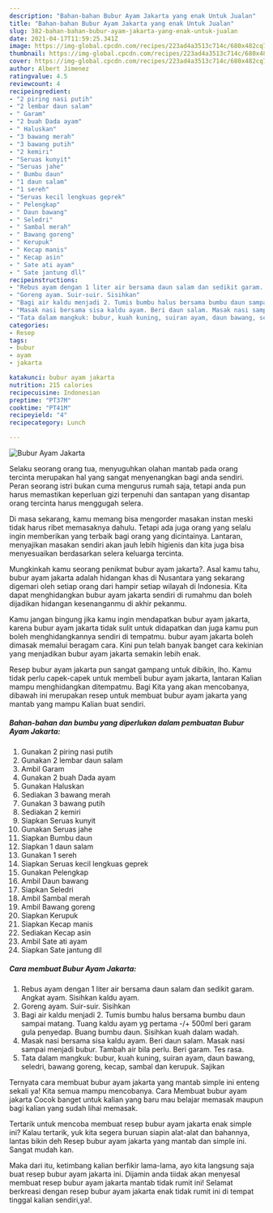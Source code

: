 ```yaml
---
description: "Bahan-bahan Bubur Ayam Jakarta yang enak Untuk Jualan"
title: "Bahan-bahan Bubur Ayam Jakarta yang enak Untuk Jualan"
slug: 382-bahan-bahan-bubur-ayam-jakarta-yang-enak-untuk-jualan
date: 2021-04-17T11:59:25.341Z
image: https://img-global.cpcdn.com/recipes/223ad4a3513c714c/680x482cq70/bubur-ayam-jakarta-foto-resep-utama.jpg
thumbnail: https://img-global.cpcdn.com/recipes/223ad4a3513c714c/680x482cq70/bubur-ayam-jakarta-foto-resep-utama.jpg
cover: https://img-global.cpcdn.com/recipes/223ad4a3513c714c/680x482cq70/bubur-ayam-jakarta-foto-resep-utama.jpg
author: Albert Jimenez
ratingvalue: 4.5
reviewcount: 4
recipeingredient:
- "2 piring nasi putih"
- "2 lembar daun salam"
- " Garam"
- "2 buah Dada ayam"
- " Haluskan"
- "3 bawang merah"
- "3 bawang putih"
- "2 kemiri"
- "Seruas kunyit"
- "Seruas jahe"
- " Bumbu daun"
- "1 daun salam"
- "1 sereh"
- "Seruas kecil lengkuas geprek"
- " Pelengkap"
- " Daun bawang"
- " Seledri"
- " Sambal merah"
- " Bawang goreng"
- " Kerupuk"
- " Kecap manis"
- " Kecap asin"
- " Sate ati ayam"
- " Sate jantung dll"
recipeinstructions:
- "Rebus ayam dengan 1 liter air bersama daun salam dan sedikit garam. Angkat ayam. Sisihkan kaldu ayam."
- "Goreng ayam. Suir-suir. Sisihkan"
- "Bagi air kaldu menjadi 2. Tumis bumbu halus bersama bumbu daun sampai matang. Tuang kaldu ayam yg pertama -/+ 500ml beri garam gula penyedap. Buang bumbu daun. Sisihkan kuah dalam wadah."
- "Masak nasi bersama sisa kaldu ayam. Beri daun salam. Masak nasi sampai menjadi bubur. Tambah air bila perlu. Beri garam. Tes rasa."
- "Tata dalam mangkuk: bubur, kuah kuning, suiran ayam, daun bawang, seledri, bawang goreng, kecap, sambal dan kerupuk. Sajikan"
categories:
- Resep
tags:
- bubur
- ayam
- jakarta

katakunci: bubur ayam jakarta 
nutrition: 215 calories
recipecuisine: Indonesian
preptime: "PT37M"
cooktime: "PT41M"
recipeyield: "4"
recipecategory: Lunch

---
```



![Bubur Ayam Jakarta](https://img-global.cpcdn.com/recipes/223ad4a3513c714c/680x482cq70/bubur-ayam-jakarta-foto-resep-utama.jpg)

Selaku seorang orang tua, menyuguhkan olahan mantab pada orang tercinta merupakan hal yang sangat menyenangkan bagi anda sendiri. Peran seorang istri bukan cuma mengurus rumah saja, tetapi anda pun harus memastikan keperluan gizi terpenuhi dan santapan yang disantap orang tercinta harus menggugah selera.

Di masa  sekarang, kamu memang bisa mengorder masakan instan meski tidak harus ribet memasaknya dahulu. Tetapi ada juga orang yang selalu ingin memberikan yang terbaik bagi orang yang dicintainya. Lantaran, menyajikan masakan sendiri akan jauh lebih higienis dan kita juga bisa menyesuaikan berdasarkan selera keluarga tercinta. 



Mungkinkah kamu seorang penikmat bubur ayam jakarta?. Asal kamu tahu, bubur ayam jakarta adalah hidangan khas di Nusantara yang sekarang digemari oleh setiap orang dari hampir setiap wilayah di Indonesia. Kita dapat menghidangkan bubur ayam jakarta sendiri di rumahmu dan boleh dijadikan hidangan kesenanganmu di akhir pekanmu.

Kamu jangan bingung jika kamu ingin mendapatkan bubur ayam jakarta, karena bubur ayam jakarta tidak sulit untuk didapatkan dan juga kamu pun boleh menghidangkannya sendiri di tempatmu. bubur ayam jakarta boleh dimasak memalui beragam cara. Kini pun telah banyak banget cara kekinian yang menjadikan bubur ayam jakarta semakin lebih enak.

Resep bubur ayam jakarta pun sangat gampang untuk dibikin, lho. Kamu tidak perlu capek-capek untuk membeli bubur ayam jakarta, lantaran Kalian mampu menghidangkan ditempatmu. Bagi Kita yang akan mencobanya, dibawah ini merupakan resep untuk membuat bubur ayam jakarta yang mantab yang mampu Kalian buat sendiri.

<!--inarticleads1-->

##### Bahan-bahan dan bumbu yang diperlukan dalam pembuatan Bubur Ayam Jakarta:

1. Gunakan 2 piring nasi putih
1. Gunakan 2 lembar daun salam
1. Ambil  Garam
1. Gunakan 2 buah Dada ayam
1. Gunakan  Haluskan
1. Sediakan 3 bawang merah
1. Gunakan 3 bawang putih
1. Sediakan 2 kemiri
1. Siapkan Seruas kunyit
1. Gunakan Seruas jahe
1. Siapkan  Bumbu daun
1. Siapkan 1 daun salam
1. Gunakan 1 sereh
1. Siapkan Seruas kecil lengkuas geprek
1. Gunakan  Pelengkap
1. Ambil  Daun bawang
1. Siapkan  Seledri
1. Ambil  Sambal merah
1. Ambil  Bawang goreng
1. Siapkan  Kerupuk
1. Siapkan  Kecap manis
1. Sediakan  Kecap asin
1. Ambil  Sate ati ayam
1. Siapkan  Sate jantung dll




<!--inarticleads2-->

##### Cara membuat Bubur Ayam Jakarta:

1. Rebus ayam dengan 1 liter air bersama daun salam dan sedikit garam. Angkat ayam. Sisihkan kaldu ayam.
1. Goreng ayam. Suir-suir. Sisihkan
1. Bagi air kaldu menjadi 2. Tumis bumbu halus bersama bumbu daun sampai matang. Tuang kaldu ayam yg pertama -/+ 500ml beri garam gula penyedap. Buang bumbu daun. Sisihkan kuah dalam wadah.
1. Masak nasi bersama sisa kaldu ayam. Beri daun salam. Masak nasi sampai menjadi bubur. Tambah air bila perlu. Beri garam. Tes rasa.
1. Tata dalam mangkuk: bubur, kuah kuning, suiran ayam, daun bawang, seledri, bawang goreng, kecap, sambal dan kerupuk. Sajikan




Ternyata cara membuat bubur ayam jakarta yang mantab simple ini enteng sekali ya! Kita semua mampu mencobanya. Cara Membuat bubur ayam jakarta Cocok banget untuk kalian yang baru mau belajar memasak maupun bagi kalian yang sudah lihai memasak.

Tertarik untuk mencoba membuat resep bubur ayam jakarta enak simple ini? Kalau tertarik, yuk kita segera buruan siapin alat-alat dan bahannya, lantas bikin deh Resep bubur ayam jakarta yang mantab dan simple ini. Sangat mudah kan. 

Maka dari itu, ketimbang kalian berfikir lama-lama, ayo kita langsung saja buat resep bubur ayam jakarta ini. Dijamin anda tiidak akan menyesal membuat resep bubur ayam jakarta mantab tidak rumit ini! Selamat berkreasi dengan resep bubur ayam jakarta enak tidak rumit ini di tempat tinggal kalian sendiri,ya!.

